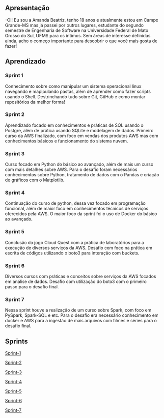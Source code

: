## Apresentação
-Oi! Eu sou a Amanda Beatriz, tenho 18 anos e atualmente estou em Campo Grande-MS mas já passei por outros lugares, estudante do segundo semestre de Engenharia de Software na Universidade Federal de Mato Grosso do Sul, UFMS para os íntimos. Sem áreas de interesse definidas ainda, acho o começo importante para descobrir o que você mais gosta de fazer!

## Aprendizado

### Sprint 1
Conhecimento sobre como manipular um sistema operacional linux navegando e mapipulando pastas, além de aprender como fazer scripts usando o Shell.
Destrinchando tudo sobre Git, GitHub e como montar repositórios da melhor forma!

### Sprint 2 
Aprendizado focado em conhecimentos e práticas de SQL usando o Postgre, além de prática usando SQLite e modelagem de dados.
Primeiro curso da AWS finalizado, com foco em vendas dos produtos AWS mas com conhecimentos básicos e funcionamento do sistema nuvem.

### Sprint 3
Curso focado em Python do básico ao avançado, além de mais um curso com mais detalhes sobre AWS.
Para o desafio foram necessários conhecimentos sobre Python, tratamento de dados com o Pandas e criação de gráficos com o Matplotlib.

### Sprint 4
Continuação do curso de python, dessa vez focado em programação funcional, além de maior foco em conhecimentos técnicos de serviços oferecidos pela AWS.
O maior foco da sprint foi o uso de Docker do básico ao avançado.

### Sprint 5 

Conclusão do jogo Cloud Quest com a prática de laboratórios para a execução de diversos serviços da AWS. Desafio com foco na prática em escrita de códigos utilizando o boto3 para interação com buckets.

### Sprint 6

Diversos cursos com práticas e conceitos sobre serviços da AWS focados em análise de dados. Desafio com utilização do boto3 com o primeiro passo para o desafio final.

### Sprint 7

Nessa sprint houve a realização de um curso sobre Spark, com foco em PySpark, Spark-SQL e etc. Para o desafio era necessário conhecimento em docker e AWS para a ingestão de mais arquivos com filmes e séries para o desafio final.

## Sprints

[Sprint-1](sprint-1/README.md)

[Sprint-2](sprint-2/README.md)

[Sprint-3](sprint-3/README.md)

[Sprint-4](sprint-4/README.md)

[Sprint-5](sprint-5/README.md)

[Sprint-6](sprint-6/README.md)

[Sprint-7](sprint-7/README.md)
